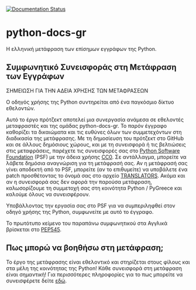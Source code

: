 [![Documentation Status](https://readthedocs.org/projects/python-docs-gr/badge/?version=latest)](https://python-docs-gr.readthedocs.io/el/latest/?badge=latest)

# python-docs-gr
Η ελληνική μετάφραση των επίσημων εγγράφων της Python.

## Συμφωνητικό Συνεισφοράς στη Μετάφραση των Εγγράφων

ΣΗΜΕΙΩΣΗ ΓΙΑ ΤΗΝ ΑΔΕΙΑ ΧΡΗΣΗΣ ΤΩΝ ΜΕΤΑΦΡΑΣΕΩΝ

Ο οδηγός χρήσης της Python συντηρείται από ένα παγκόσμιο δίκτυο
εθελοντών.

Αυτό το έργο πρότζεκτ αποτελεί μια συνεργασία ανάμεσα σε εθελοντές μεταφραστές και
της ομάδας python-docs-gr. Το παρόν έγγραφο καθορίζει τα δικαιώματα και τις ευθύνες
όλων των συμμετεχόντων στη διαδικασία της μετάφρασης. Με τη δημοσίευση του πρότζεκτ
στο GitHub και σε άλλους δημόσιους χώρους, και με τη συνεισφορά ή τις βελτιώσεις στις
μεταφράσεις, παρέχετε τις συνεισφορές σας στο [Python Software Foundation](https://www.python.org/psf-landing/) (PSF)
με την άδεια χρήσης [CC0](https://creativecommons.org/public-domain/cc0/). Σε αντάλλαγμα,
μπορείτε να λάβετε δημόσια αναγνώριση για τη μετάφρασή σας. Αν η μετάφρασή σας γίνει
αποδεκτή από το PSF, μπορείτε (αν το επιθυμείτε) να υποβάλετε ένα patch προσθέτοντας
το όνομά σας στο αρχείο [TRANSLATORS](https://github.com/pygreece/python-docs-gr/blob/main/TRANSLATORS).
Ακόμα και αν η συνεισφορά σας δεν αφορά την παρούσα μετάφραση, καλωσορίζουμε τη συμμετοχή σας
στη κοινότητα Python / PyGreece και καλούμε όλους να συνεισφέρουν.

Υποβάλλοντας την εργασία σας στο PSF για να συμπεριληφθεί στον οδηγό χρήσης της Python,
συμφωνείτε με αυτό το έγγραφο.

Το πρωτότυπο κείμενο του παραπάνω συμφωνητικού στα Αγγλικά βρίσκεται στο
[PEP545](https://peps.python.org/pep-0545/#setup-the-documentation-contribution-agreement).

## Πως μπορώ να βοηθήσω στη μετάφραση;

Το έργο της μετάφρασης είναι εθελοντικό και στηρίζεται στους φίλους και στα μέλη της κοινότητας της Python! Κάθε συνεισφορά στη μετάφραση είναι σημαντική! Για περισσότερες πληροφορίες για το πως μπορείτε να συνεισφέρετε δείτε [εδώ](./CONTRIBUTING.md).
